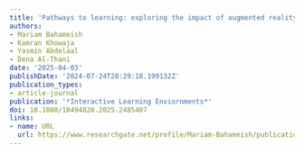 ```yaml
---
title: 'Pathways to learning: exploring the impact of augmented reality on vocabulary development in children with autism spectrum disorder'
authors:
- Mariam Bahameish
- Kamran Khowaja 
- Yasmin Abdelaal
- Dena Al-Thani
date: '2025-04-03'
publishDate: '2024-07-24T20:29:18.199132Z'
publication_types:
- article-journal
publication: '*Interactive Learning Enviornments*'
doi: 10.1080/10494820.2025.2485407
links:
- name: URL
  url: https://www.researchgate.net/profile/Mariam-Bahameish/publication/390493282_Pathways_to_learning_exploring_the_impact_of_augmented_reality_on_vocabulary_development_in_children_with_autism_spectrum_disorder/links/67f6380c49e91c0feaea2656/Pathways-to-learning-exploring-the-impact-of-augmented-reality-on-vocabulary-development-in-children-with-autism-spectrum-disorder.pdf
---
```

